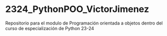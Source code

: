 # 2324_PythonPOO_VictorJimenez
Repositorio para el modulo de Programación orientada a objetos dentro del curso de especialización de Python 23-24
